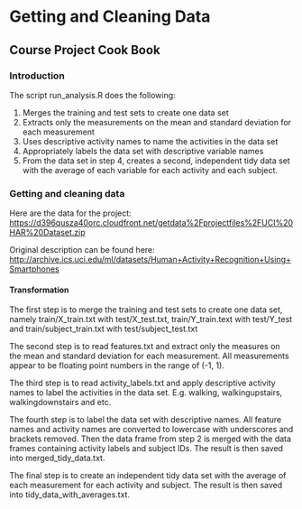 Getting and Cleaning Data
=========================
## Course Project Cook Book

### Introduction
The script run_analysis.R does the following:

1. Merges the training and test sets to create one data set
2. Extracts only the measurements on the mean and standard deviation for each measurement
3. Uses descriptive activity names to name the activities in the data set
4. Appropriately labels the data set with descriptive variable names
5. From the data set in step 4, creates a second, independent tidy data set with the average of each variable for each activity and each subject.

### Getting and cleaning data
Here are the data for the project: https://d396qusza40orc.cloudfront.net/getdata%2Fprojectfiles%2FUCI%20HAR%20Dataset.zip

Original description can be found here: http://archive.ics.uci.edu/ml/datasets/Human+Activity+Recognition+Using+Smartphones

#### Transformation
The first step is to merge the training and test sets to create one data set, namely train/X_train.txt with test/X_test.txt, train/Y_train.text with test/Y_test and train/subject_train.txt with test/subject_test.txt

The second step is to read features.txt and extract only the measures on the mean and standard deviation for each measurement. All measurements appear to be floating point numbers in the range of (-1, 1).

The third step is to read activity_labels.txt and apply descriptive activity names to label the activities in the data set. E.g. walking, walkingupstairs, walkingdownstairs and etc.

The fourth step is to label the data set with descriptive names. All feature names and activity names are converted to lowercase with underscores and brackets removed. Then the data frame from step 2 is merged with the data frames containing activity labels and subject IDs. The result is then saved into merged_tidy_data.txt.

The final step is to create an independent tidy data set with the average of each measurement for each activity and subject. The result is then saved into tidy_data_with_averages.txt.